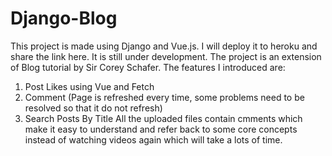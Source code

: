 # Django-Blog
This project is made using Django and Vue.js. I will deploy it to heroku and share the link here.
It is still under development. The project is an extension of Blog tutorial by Sir Corey Schafer.
The features I introduced are:
1) Post Likes using Vue and Fetch
2) Comment (Page is refreshed every time, some problems need to be resolved so that it do not refresh)
3) Search Posts By Title
All the uploaded files contain cmments which make it easy to understand and refer back to some core concepts instead of watching videos again which will take a lots of time.
